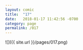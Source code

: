 ```yaml
---
layout: comic
title:  "17"
date:   2018-01-17 11:42:56 -0700
category: page
permalink: /017
---
```

![]({{ site.url }}/pages/017.png)
